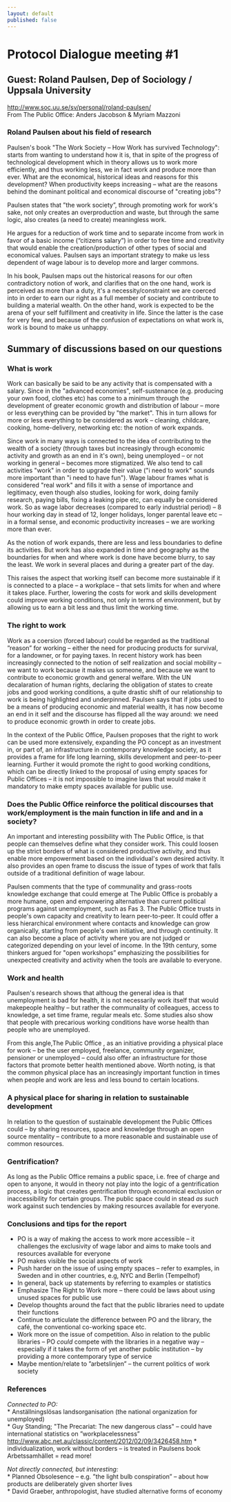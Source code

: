 ```yaml
---
layout: default
published: false
---
```


# Protocol Dialogue meeting #1  
  
## Guest: Roland Paulsen, Dep of Sociology / Uppsala University   
http://www.soc.uu.se/sv/personal/roland-paulsen/   
From The Public Office: Anders Jacobson & Myriam Mazzoni    
  
### Roland Paulsen about his field of research  
Paulsen's book "The Work Society – How Work has survived Technology": starts from wanting to understand how it is, that in spite of the progress of technological  development which in theory allows us to work more efficiently, and thus working less, we in fact work and produce more than ever.  What are the economical, historical ideas and reasons for this development? When productivity keeps increasing – what are the reasons behind the dominant political and economical discourse of "creating jobs"?  
                                      
Paulsen states that ”the work society”, through promoting work for work's sake, not only creates an overproduction and waste, but through the same logic, also creates (a need to create) meaningless work.  

He argues for a reduction of work time and to separate income from work in favor of a basic income (“citizens salary”) in order to free time and creativity that would enable the creation/production of other types of social and economical values. Paulsen says an important strategy to make us less dependent of wage labour is to develop more and larger commons.  

In his book, Paulsen maps out the historical reasons for our often contradictory notion of work, and clarifies that on the one hand, work is perceived as more than a duty, it's a necessity/constraint we are coerced into in order to earn our right as a full  member of society and contribute to building a material wealth. On the other hand, work is expected to be the arena of your self fulfillment and creativity in life. Since the latter is the case for very few,  and because of the confusion of expectations on what work is, work is bound to make us unhappy.  

## Summary of discussions based on our questions  

### What is work  
Work can basically be said to be any activity that is compensated with a salary. Since in the "advanced economies", self-sustenance (e.g. producing your own food, clothes etc) has come to a minimum through the development of greater economic growth and distribution of labour – more or less everything can be provided by "the market". This in turn allows for more or less everything  to be considered as work – cleaning, childcare, cooking, home-delivery, networking etc: the notion of work expands.      

Since work in many ways is connected to the idea of contributing to the wealth of a society (through taxes but increasingly through  economic activity and growth as an end in it's own), being unemployed – or not working in general – becomes more stigmatized. We also tend to call activities "work" in order to upgrade their value ("i need to work" sounds more important than "i need to have fun"). Wage labour frames what is considered "real work" and fills it with a sense of importance and legitimacy, even though also studies, looking for work, doing family research, paying bills, fixing a leaking pipe etc, can  equally be considered  work. So as wage labor decreases (compared to early industrial period) – 8 hour working day in stead of 12, longer holidays, longer parental leave etc – in a formal sense, and economic productivity increases – we are working more than ever.  

As the notion of work expands, there are less and less boundaries to define its activities.  But work has also expanded in time and geography as the boundaries for when and where work is done have become blurry, to say the least. We work in several places and during a greater part of the day.  

This raises the aspect that working itself can become more sustainable if it is connected to a place – a workplace – that sets limits for when and where it takes place. Further, lowering the costs for work and skills development could improve working conditions, not only in terms of environment, but by allowing us to earn a bit less and thus limit the working time.  


### The right to work  
Work as a coersion (forced labour) could be regarded as the traditional ”reason” for working – either the need for producing products for survival, for a landowner, or for paying taxes.  In recent history work has been increasingly connected to the notion of self realization and social mobility – we want to work because it makes us someone, and because we want to contribute to economic growth and general welfare. With the UN decalaration of human rights, declaring the obligation of states to create jobs and good working conditions, a quite drastic shift of our relationship to work is being highlighted and underpinned. Paulsen says  that if jobs used to be a means of producing economic and material wealth, it has now become an end in it self  and the discourse has  flipped all the way around: we need to produce economic growth in order to create jobs.    

In the context of the Public Office, Paulsen proposes that the right to work can be used more extensively, expanding the PO concept as an investment in, or part of, an infrastructure in contemporary knowledge society, as it provides a frame for life long learning, skills development and peer-to-peer learning. Further it would promote the right to good working conditions, which can be directly linked to the proposal of using empty spaces for Public Offices – it is not impossible to imagine laws that would make it mandatory to make empty spaces available for public use.  


### Does the Public Office reinforce the political discourses that work/employment is the main function in life and and in a society?   

An important and interesting possibility with The Public Office, is that people can themselves define what they consider work. This could loosen up the strict borders of what is considered productive activity, and thus enable more empowerment based on the individual's own desired activity. It also provides an open frame to discuss the issue of types of work that falls outside of a traditional definition of wage labour.  

Paulsen comments that the type of communality and grass-roots knowledge exchange that could emerge at The Public Office is probably a more humane, open and empowering alternative than current political programs against unemployment, such as Fas 3. The Public Office trusts in people's own capacity and creativity to learn peer-to-peer. It could offer a less hierarchical environment where contacts and knowledge can grow organically, starting from people's own initiative, and through continuity. It can also become a place of activity where you are not judged or categorized depending on your level of income. In the 19th century, some thinkers argued for "open workshops” emphasizing the possibilities for unexpected creativity and activity when the tools are available to everyone.  

### Work and health  
Paulsen's research shows that althoug the general idea is that unemployment is bad for health, it is not necessarily work itself that would makepeople healthy – but rather the communality of colleagues, access to knowledge, a set time frame, regular meals etc. Some studies also show that people with precarious working conditions have worse health than people who are unemployed.    

From this angle,The Public Office ,  as an initiative providing a physical place for work – be the user employed, freelance, community organizer, pensioner or unemployed – could also offer an infrastructure for those factors that promote better health mentioned above. Worth noting, is that the common physical place has an increasingly important function in times when people and work are less and less bound to certain locations.  

### A physical place for sharing in relation to sustainable development  
In relation to the question of sustainable development the Public Offices could – by sharing resources, space and knowledge through an open source mentality – contribute to a more reasonable and sustainable use of common resources.    

### Gentrification?  
As long as the Public Office remains a public space, i.e. free of charge and open to anyone, it would in theory not play into the logic of a gentrification process, a logic that creates gentrification through economical exclusion or inaccessibility for certain groups. The public space could in stead *as such* work against such tendencies by making resources available for everyone.  

### Conclusions and tips for the report  
* PO is a way of making the access to work more accessible – it challenges the exclusivity of wage labor and aims to make tools and resources available for everyone  
* PO makes visible the social aspects of work  
* Push harder on the issue of using empty spaces – refer to examples, in Sweden and in other countries, e.g, NYC and Berlin (Tempelhof)  
* In general, back up statements by referring to examples or statistics  
* Emphasize The Right to Work more – there could be laws about using unused spaces for public use  
* Develop thoughts around the fact that the public libraries need to update their functions  
* Continue to articulate the difference between PO and the library, the café, the conventional co-working space etc.   
* Work more on the issue of competition. Also in relation to the public libraries – PO *could* compete with the libraries in a negative way – especially if it takes the form of yet another public institution – by providing a more contemporary type of service   
* Maybe mention/relate to ”arbetslinjen” – the current politics of work society  
 
### References   
*Connected to PO:*   
    * Anställningslösas landsorganisation (the national organization for unemployed)  
    * Guy Standing; "The Precariat: The new dangerous class" – could have international statistics on ”workplacelessness”  
 http://www.abc.net.au/classic/content/2012/02/09/3426458.htm
    * individualization, work without borders – is treated in Paulsens book Arbetssamhället = read more!  
    
*Not directly connected, but interesting:*   
    * Planned Obsolesence – e.g. ”the light bulb conspiration” – about how products are deliberately given shorter lives  
    * David Graeber, anthropologist, have studied alternative forms of economy